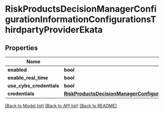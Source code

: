 # RiskProductsDecisionManagerConfigurationInformationConfigurationsThirdpartyProviderEkata

## Properties
Name | Type | Description | Notes
------------ | ------------- | ------------- | -------------
**enabled** | **bool** |  | [optional] 
**enable_real_time** | **bool** |  | [optional] 
**use_cybs_credentials** | **bool** |  | [optional] 
**credentials** | [**RiskProductsDecisionManagerConfigurationInformationConfigurationsThirdpartyProviderEkataCredentials**](RiskProductsDecisionManagerConfigurationInformationConfigurationsThirdpartyProviderEkataCredentials.md) |  | [optional] 

[[Back to Model list]](../README.md#documentation-for-models) [[Back to API list]](../README.md#documentation-for-api-endpoints) [[Back to README]](../README.md)


